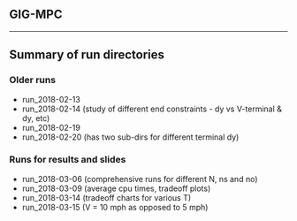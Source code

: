 ## GIG-MPC
____________________________________________________

## Summary of run directories

### Older runs
- run_2018-02-13
- run_2018-02-14 (study of different end constraints - dy vs V-terminal & dy, etc)
- run_2018-02-19
- run_2018-02-20 (has two sub-dirs for different terminal dy)

### Runs for results and slides
- run_2018-03-06 (comprehensive runs for different N, ns and no)
- run_2018-03-09 (average cpu times, tradeoff plots)
- run_2018-03-14 (tradeoff charts for various T)
- run_2018-03-15 (V = 10 mph as opposed to 5 mph)
